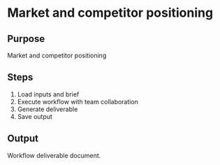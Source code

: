 # Market and competitor positioning

## Purpose
Market and competitor positioning

## Steps
1. Load inputs and brief
2. Execute workflow with team collaboration
3. Generate deliverable
4. Save output

## Output
Workflow deliverable document.
